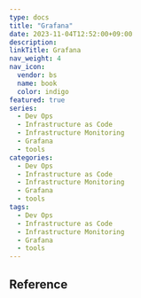 ```yaml
---
type: docs
title: "Grafana"
date: 2023-11-04T12:52:00+09:00
description:
linkTitle: Grafana
nav_weight: 4
nav_icon:
  vendor: bs
  name: book
  color: indigo
featured: true
series:
  - Dev Ops
  - Infrastructure as Code
  - Infrastructure Monitoring
  - Grafana
  - tools
categories:
  - Dev Ops
  - Infrastructure as Code
  - Infrastructure Monitoring
  - Grafana
  - tools
tags:
  - Dev Ops
  - Infrastructure as Code
  - Infrastructure Monitoring
  - Grafana
  - tools
---
```


## Reference
